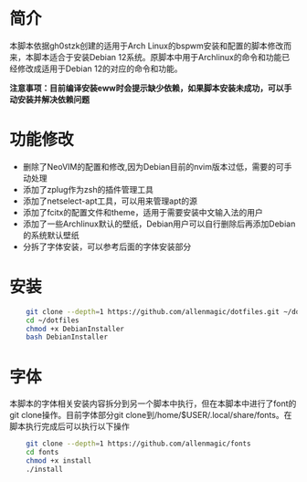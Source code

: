 # 简介
本脚本依据gh0stzk创建的适用于Arch Linux的bspwm安装和配置的脚本修改而来，本脚本适合于安装Debian 12系统。原脚本中用于Archlinux的命令和功能已经修改成适用于Debian 12的对应的命令和功能。

**注意事项：目前编译安装eww时会提示缺少依赖，如果脚本安装未成功，可以手动安装并解决依赖问题**

# 功能修改
- 删除了NeoVIM的配置和修改,因为Debian目前的nvim版本过低，需要的可手动处理
- 添加了zplug作为zsh的插件管理工具
- 添加了netselect-apt工具，可以用来管理apt的源
- 添加了fcitx的配置文件和theme，适用于需要安装中文输入法的用户
- 添加了一些Archlinux默认的壁纸，Debian用户可以自行删除后再添加Debian的系统默认壁纸
- 分拆了字体安装，可以参考后面的字体安装部分

# 安装
```bash
    git clone --depth=1 https://github.com/allenmagic/dotfiles.git ~/dotfiles
    cd ~/dotfiles
    chmod +x DebianInstaller
    bash DebianInstaller
```

# 字体
本脚本的字体相关安装内容拆分到另一个脚本中执行，但在本脚本中进行了font的git clone操作。目前字体部分git clone到/home/$USER/.local/share/fonts。在脚本执行完成后可以执行以下操作
```bash
    git clone --depth=1 https://github.com/allenmagic/fonts
    cd fonts
    chmod +x install
    ./install
```
